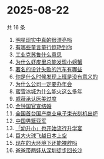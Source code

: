 # 2025-08-22

共 16 条

<!-- BEGIN -->
<!-- 最后更新时间 Fri Aug 22 2025 18:18:16 GMT+0800 (China Standard Time) -->

1. [明星现实中真的很漂亮吗](https://www.zhihu.com/search?q=明星现实中真的很漂亮吗)
1. [有哪些童言童行惊艳到你](https://www.zhihu.com/search?q=有哪些童言童行惊艳到你)
1. [工业克苏鲁什么意思](https://www.zhihu.com/search?q=工业克苏鲁什么意思)
1. [为什么虾皮里总能发现小螃蟹](https://www.zhihu.com/search?q=为什么虾皮里总能发现小螃蟹)
1. [著名的设计失败的汽车有哪些](https://www.zhihu.com/search?q=著名的设计失败的汽车有哪些)
1. [你是什么时候发现上班是没有意义的](https://www.zhihu.com/search?q=你是什么时候发现上班是没有意义的)
1. [为什么公司一定要办年会](https://www.zhihu.com/search?q=为什么公司一定要办年会)
1. [蜜雪冰城为什么能火这么多年](https://www.zhihu.com/search?q=蜜雪冰城为什么能火这么多年)
1. [戚薇承认医美过度](https://www.zhihu.com/search?q=戚薇承认医美过度)
1. [金钟国官宣结婚](https://www.zhihu.com/search?q=金钟国官宣结婚)
1. [全国首台国产商业电子束光刻机出炉](https://www.zhihu.com/search?q=全国首台国产商业电子束光刻机出炉)
1. [中国男篮亚军](https://www.zhihu.com/search?q=中国男篮亚军)
1. [「幼升小」也开始流行升学宴](https://www.zhihu.com/search?q=「幼升小」也开始流行升学宴)
1. [巨大火球飞越日本上空](https://www.zhihu.com/search?q=巨大火球飞越日本上空)
1. [现在的大环境下还能裸辞吗](https://www.zhihu.com/search?q=现在的大环境下还能裸辞吗)
1. [爸爸带两娃从深圳徒步回长沙](https://www.zhihu.com/search?q=爸爸带两娃从深圳徒步回长沙)

<!-- END -->
